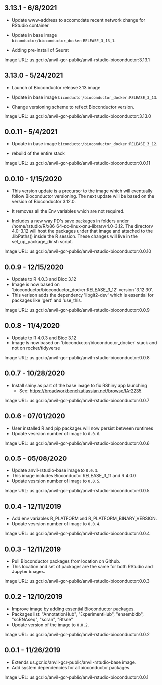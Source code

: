 ## 3.13.1 - 6/8/2021

- Update www-address to accomodate recent network change for RStudio container

- Update in base image `biconductor/bioconductor_docker:RELEASE_3_13_1`. 

- Adding pre-install of Seurat

Image URL: us.gcr.io/anvil-gcr-public/anvil-rstudio-bioconductor:3.13.1

## 3.13.0 - 5/24/2021

- Launch of Bioconductor release 3.13 image

- Update in base image `biconductor/bioconductor_docker:RELEASE_3_13`. 

- Change versioning scheme to reflect Bioconductor version.

Image URL: us.gcr.io/anvil-gcr-public/anvil-rstudio-bioconductor:3.13.0

## 0.0.11 - 5/4/2021

- Update in base image `biconductor/bioconductor_docker:RELEASE_3_12`. 

- rebuild of the entire stack

Image URL: us.gcr.io/anvil-gcr-public/anvil-rstudio-bioconductor:0.0.11

## 0.0.10 - 1/15/2020

- This version update is a precursor to the image which will
  eventually follow Bioconductor versioning. The next update will be
  based on the version of Bioconductor 3.12.0.
  
- It removes all the Env variables which are not required.

- Includes a new way PD's save packages in folders under
  /home/rstudio/R/x86_64-pc-linux-gnu-library/4.0-3.12. The directory
  4.0-3.12 will host the packages under that image and attached to the
  .libPaths() inside the R session. These changes will live in the set_up_package_dir.sh script.
  
Image URL: us.gcr.io/anvil-gcr-public/anvil-rstudio-bioconductor:0.0.10

## 0.0.9 - 12/15/2020

- Update to R 4.0.3 and Bioc 3.12
- Image is now based on 'bioconductor/bioconductor_docker:RELEASE_3_12'
  version '3.12.30'.
- This verison adds the dependency 'libgit2-dev' which is essential for
  packages like 'gert' and 'use_this'.

Image URL: us.gcr.io/anvil-gcr-public/anvil-rstudio-bioconductor:0.0.9

## 0.0.8 - 11/4/2020

- Update to R 4.0.3 and Bioc 3.12
- Image is now based on 'bioconductor/bioconductor_docker' stack and not
  on rocker/tidyverse

Image URL: us.gcr.io/anvil-gcr-public/anvil-rstudio-bioconductor:0.0.8

## 0.0.7 - 10/28/2020

- Install shiny as part of the base image to fix RShiny app launching
   - See: https://broadworkbench.atlassian.net/browse/IA-2235

Image URL: us.gcr.io/anvil-gcr-public/anvil-rstudio-bioconductor:0.0.7

## 0.0.6 - 07/01/2020

- User installed R and pip packages will now persist between runtimes
- Update vesrsion number of image to `0.0.6`.

Image URL: us.gcr.io/anvil-gcr-public/anvil-rstudio-bioconductor:0.0.6

## 0.0.5 - 05/08/2020

- Update anvil-rstudio-base image to `0.0.3`.
- This image includes Bioconductor RELEASE_3_11 and R 4.0.0
- Update vesrsion number of image to `0.0.5`.

Image URL: us.gcr.io/anvil-gcr-public/anvil-rstudio-bioconductor:0.0.5

## 0.0.4 - 12/11/2019

- Add env variables R_PLATFORM and R_PLATFORM_BINARY_VERSION.
- Update vesrsion number of image to `0.0.4`.

Image URL: us.gcr.io/anvil-gcr-public/anvil-rstudio-bioconductor:0.0.4

## 0.0.3 - 12/11/2019

- Pull Bioconductor packages from location on Github.
- This location and set of packages are the same for both RStudio and Jupyter images.

Image URL: us.gcr.io/anvil-gcr-public/anvil-rstudio-bioconductor:0.0.3

## 0.0.2 - 12/10/2019

- Improve image by adding essential Bioconductor packages.
- Packages list: "AnnotationHub", "ExperimentHub", "ensembldb", "scRNAseq", "scran", "Rtsne"
- Update version of the image to `0.0.2`.

Image URL: us.gcr.io/anvil-gcr-public/anvil-rstudio-bioconductor:0.0.2

## 0.0.1 - 11/26/2019

- Extends us.gcr.io/anvil-gcr-public/anvil-rstudio-base image.
- Add system dependencies for all bioconductor packages.

Image URL: us.gcr.io/anvil-gcr-public/anvil-rstudio-bioconductor:0.0.1
